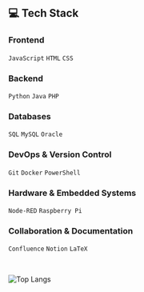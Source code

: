 ## 💻 Tech Stack 

### Frontend
`JavaScript` `HTML` `CSS`

### Backend 
`Python` `Java` `PHP`

### Databases
`SQL` `MySQL` `Oracle`

### DevOps & Version Control
`Git` `Docker` `PowerShell`

### Hardware & Embedded Systems
`Node-RED` `Raspberry Pi`

### Collaboration & Documentation
`Confluence` `Notion` `LaTeX`

<br>

![Top Langs](https://github-stats-phi-rouge.vercel.app/api/top-langs/?username=alina-letzien&langs_count=20&layout=compact&title_color=ffffff&text_color=ffffff&bg_color=0c1117&border_color=34363A&card_width=800&theme=dark)
